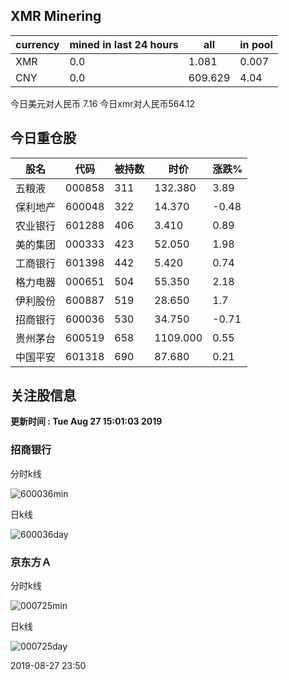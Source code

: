 ## XMR Minering

|currency|mined in last 24 hours|all|in pool|
|---|---|---|---|
|XMR|0.0|1.081|0.007|
|CNY|0.0|609.629|4.04|

今日美元对人民币 7.16	今日xmr对人民币564.12


## 今日重仓股 

|股名|代码|被持数|时价|涨跌%|
|---|---|---|---|---|
|五粮液|000858|311|132.380|3.89|
|保利地产|600048|322|14.370|-0.48|
|农业银行|601288|406|3.410|0.89|
|美的集团|000333|423|52.050|1.98|
|工商银行|601398|442|5.420|0.74|
|格力电器|000651|504|55.350|2.18|
|伊利股份|600887|519|28.650|1.7|
|招商银行|600036|530|34.750|-0.71|
|贵州茅台|600519|658|1109.000|0.55|
|中国平安|601318|690|87.680|0.21|

## 关注股信息
**更新时间 : Tue Aug 27 15:01:03 2019**
### 招商银行 
分时k线

![600036min](http://image.sinajs.cn/newchart/min/n/sh600036.gif)

日k线

![600036day](http://image.sinajs.cn/newchart/daily/n/sh600036.gif)

### 京东方Ａ 
分时k线

![000725min](http://image.sinajs.cn/newchart/min/n/sz000725.gif)

日k线

![000725day](http://image.sinajs.cn/newchart/daily/n/sz000725.gif)

2019-08-27 23:50